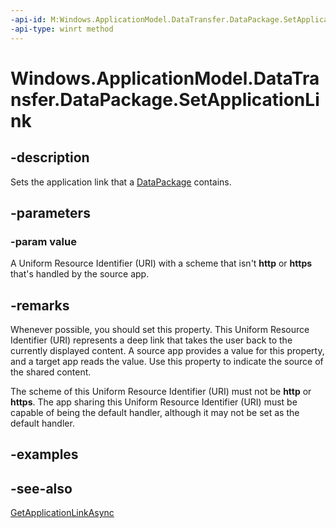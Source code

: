 ----api-id: M:Windows.ApplicationModel.DataTransfer.DataPackage.SetApplicationLink(Windows.Foundation.Uri)
-api-type: winrt method
---<!-- Method syntaxpublic void SetApplicationLink(Windows.Foundation.Uri value)--># Windows.ApplicationModel.DataTransfer.DataPackage.SetApplicationLink## -descriptionSets the application link that a [DataPackage](datapackage.md) contains.## -parameters### -param valueA Uniform Resource Identifier (URI) with a scheme that isn't **http** or **https** that's handled by the source app.## -remarksWhenever possible, you should set this property. This Uniform Resource Identifier (URI) represents a deep link that takes the user back to the currently displayed content. A source app provides a value for this property, and a target app reads the value. Use this property to indicate the source of the shared content.The scheme of this Uniform Resource Identifier (URI) must not be **http** or **https**. The app sharing this Uniform Resource Identifier (URI) must be capable of being the default handler, although it may not be set as the default handler.## -examples## -see-also[GetApplicationLinkAsync](datapackageview_getapplicationlinkasync.md)